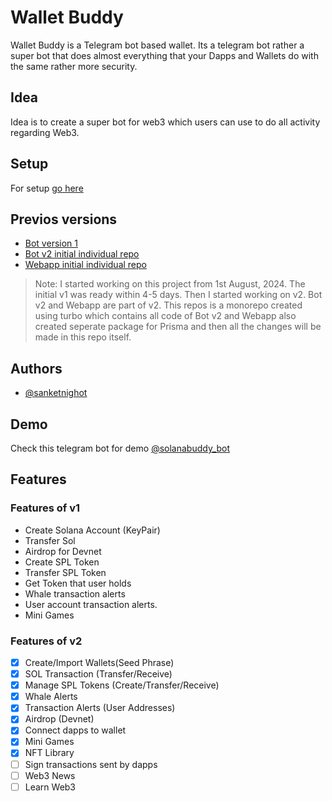 
# Wallet Buddy

Wallet Buddy is a Telegram bot based wallet. Its a telegram bot rather a super bot that does almost everything that your Dapps and Wallets do with the same rather more security.

## Idea

Idea is to create a super bot for web3 which users can use to do all activity regarding Web3.

## Setup

For setup [go here](./setup.md)

## Previos versions

- [Bot version 1](https://github.com/sanketnighot/solanabuddybot)
- [Bot v2 initial individual repo](https://github.com/sanketnighot/solanabuddybot_v2)
- [Webapp initial individual repo](https://github.com/sanketnighot/solanabuddybot_webapp)

> Note: I started working on this project from 1st August, 2024. The initial v1 was ready within 4-5 days. Then I started working on v2. Bot v2 and Webapp are part of v2. This repos is a monorepo created using turbo which contains all code of Bot v2 and Webapp also created seperate package for Prisma and then all the changes will be made in this repo itself.

## Authors

- [@sanketnighot](https://www.github.com/sanketnighot)

## Demo

Check this telegram bot for demo [@solanabuddy_bot](https://t.me/solanabuddy_bot)

## Features

### Features of v1

- Create Solana Account (KeyPair)
- Transfer Sol
- Airdrop for Devnet
- Create SPL Token
- Transfer SPL Token
- Get Token that user holds
- Whale transaction alerts
- User account transaction alerts.
- Mini Games

### Features of v2

- [x]  Create/Import Wallets(Seed Phrase)
- [x]  SOL Transaction (Transfer/Receive)
- [x]  Manage SPL Tokens (Create/Transfer/Receive)
- [x]  Whale Alerts
- [x]  Transaction Alerts (User Addresses)
- [x]  Airdrop (Devnet)
- [x]  Connect dapps to wallet
- [x]  Mini Games
- [x]  NFT Library
- [ ]  Sign transactions sent by dapps
- [ ]  Web3 News
- [ ]  Learn Web3
